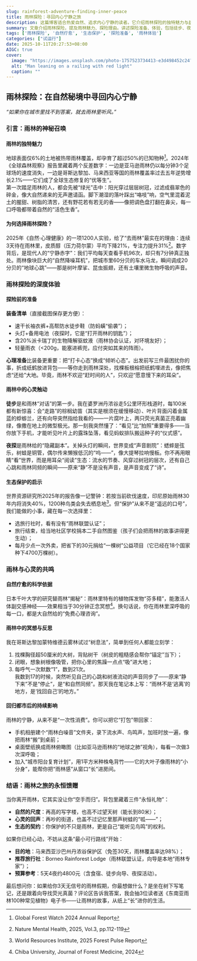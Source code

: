 ```yaml
---
slug: rainforest-adventure-finding-inner-peace
title: 雨林探险：寻回内心宁静之旅
description: 这篇博客适合热爱自然、追求内心宁静的读者。它介绍雨林探险的独特魅力与益处，涵盖探险前准备、深度体验，强调生态保护的重要性。揭示自然疗愈的科学依据，还提供回归都市后延续雨林宁静的方法，给出可行路线，助你开启心灵之旅。
summary: 文章介绍雨林探险，提及雨林魅力、探险理由。讲述探险准备、体验，包括徒步、夜探，强调生态保护。还阐述自然疗愈，如冥想反思、回归都市影响。最后给出路线建议，邀请读者分享雨林假期想法。
tags: ['雨林探险', '自然疗愈', '生态保护', '探险准备', '雨林体验']
categories: ["试运行"]
date: 2025-10-11T20:27:53+08:00
AIGC: true
cover:
  image: "https://images.unsplash.com/photo-1757523734413-e3d498452c24?crop=entropy&cs=tinysrgb&fit=max&fm=jpg&ixid=M3w4MTEzODh8MHwxfHJhbmRvbXx8fHx8fHx8fDE3NjAxODU1NDJ8&ixlib=rb-4.1.0&q=80&w=1080"
  alt: "Man leaning on a railing with red light"
  caption: ""
---
```

## 雨林探险：在自然秘境中寻回内心宁静  
*“如果你在城市里找不到答案，就去雨林里听风。”*  


### 引言：雨林的神秘召唤  
#### 雨林的独特魅力  
地球表面仅6%的土地被热带雨林覆盖，却孕育了超过50%的已知物种[^1]。2024年《全球森林观察》报告里藏着两个反差数字：一边是亚马逊雨林仍以每分钟3个足球场的速度消失，一边是哥斯达黎加、马来西亚等国的雨林覆盖率过去五年逆势增长2.1%——它们成了全球生态修复的“优等生”。  
第一次踏足雨林的人，都会先被“绿光”击中：阳光穿过层层树冠，过滤成翡翠色的碎金，像大自然递来的无声邀请函。脚下潮湿的落叶踩出“咯吱”响，空气里混着泥土的腥甜、树脂的清苦，还有野花若有若无的香——像把调色盘打翻在鼻尖，每一口呼吸都带着自然的“活色生香”。  

#### 为何选择雨林探险？  
2025年《自然·心理健康》的一项1200人实验，给了“去雨林”最实在的理由：连续3天待在雨林里，皮质醇（压力荷尔蒙）平均下降21%，专注力提升31%[^2]。数字背后，是现代人的“宁静赤字”：我们平均每天查看手机96次，却只有7分钟真正独处。雨林像块巨大的“自然降噪耳机”，把城市里60分贝的车水马龙，瞬间调成20分贝的“地球心跳”——那是树叶摩挲、昆虫振翅，还有土壤里微生物呼吸的声音。  


### 雨林探险的深度体验  
#### 探险前的准备  
**装备清单**（直接截图保存更方便）：  
- 速干长袖衣裤+高帮防水徒步鞋（防蚂蟥“偷袭”）；  
- 头灯+备用电池（夜探时，它是“打开雨林的钥匙”）；  
- 含20%派卡瑞丁的生物降解驱蚊液（雨林协会认证，对环境友好）；  
- 轻量雨衣（<200g，能塞进裤兜，应付突如其来的阵雨）。  

**心理准备**比装备更重要：把“打卡心态”换成“倾听心态”。出发前写三件最困扰你的事，折成纸鹤放进背包——等你走到雨林深处，找棵板根榕把纸鹤埋进去，像把焦虑“还给”大地。毕竟，雨林不欢迎“赶时间的人”，只欢迎“愿意慢下来的耳朵”。  

#### 雨林中的心灵触动  
**徒步**是和雨林“对话”的第一步。我在婆罗洲丹浓谷走5公里环形栈道时，每100米都有新惊喜：会“走路”的棕榈幼苗（其实是根须在缓慢移动）、叶片背面闪着金属蓝的蜉蝣兰，还有向导突然指给我看的——一片腐叶上，两只荧光真菌正亮着幽绿，像撒在地上的微型极光。那一刻我突然懂了：“看见”比“拍照”重要得多——当你放下手机，才能听见叶片上的露珠坠落，看见蚂蚁排队搬运种子的“仪式感”。  

**夜探**是雨林给的“隐藏副本”。关掉头灯的瞬间，世界变成“声音剧院”：蟋蟀是弦乐，树蛙是铜管，偶尔传来懒猴低沉的“呜——”，像大提琴拉响慢板。你不再用眼睛“看”世界，而是用耳朵“阅读”生态：流水的节奏、风穿过树冠的层次，还有自己心跳和雨林同频的瞬间——原来“静”不是没有声音，是声音变成了“诗”。  

#### 生态保护的启示  
世界资源研究所2025年的报告像一记警钟：若按当前砍伐速度，印尼原始雨林30年内将消失40%，1200种鸟类会失去栖息地[^3]。但“保护”从来不是“遥远的口号”，我们能做的小事，藏在每一次选择里：  
- 选旅行社时，看有没有“雨林联盟认证”；  
- 旅行结束，给当地社区学校捐本二手自然图鉴（孩子们会把雨林的故事讲得更生动）；  
- 每月少点一次外卖，把省下的30元捐给“一棵树”公益项目（它已经在18个国家种下4700万棵树）。  


### 雨林与心灵的共鸣  
#### 自然疗愈的科学依据  
日本千叶大学的研究替雨林“揭秘”：雨林里特有的植物挥发物“芬多精”，能激活人体副交感神经——效果相当于30分钟正念冥想[^4]。换句话说，你在雨林里深呼吸的每一口，都是大自然给的“免费心理咨询”。  

#### 雨林中的冥想与反思  
我在哥斯达黎加蒙特维德云雾林试过“树息法”，简单到任何人都能立刻学：  
1. 找棵胸径超50厘米的大树，背贴树干（树皮的粗糙感会帮你“锚定”当下）；  
2. 闭眼，想象树根像吸管，把你心里的焦躁一点点“吸”进大地；  
3. 每呼气一次默数“1”，数到21次。  
我数到17的时候，突然听见自己的心跳和树液流动的声音同步了——原来“静下来”不是“停止”，是“和自然同频”。那天我在笔记本上写：“雨林不是‘逃离’的地方，是‘找回自己’的地方。”  

#### 回归都市后的持续影响  
雨林的宁静，从来不是“一次性消费”。你可以把它“打包”带回家：  
- 手机相册建个“雨林白噪音”文件夹，录下流水声、鸟鸣声，加班时放一遍，像把雨林“搬”到桌前；  
- 桌面壁纸换成雨林俯瞰图（比如亚马逊雨林的“地球之肺”视角），每看一次做3次深呼吸；  
- 加入“城市阳台复育计划”，用1平方米种株龟背竹——它的大叶子像雨林的“小分身”，能帮你把“雨林感”从窗口“长”进房间。  


### 结语：雨林之旅的永恒馈赠  
当你离开雨林，它其实没让你“空手而归”。背包里藏着三件“永恒礼物”：  
- **自然的尺度**：再高的写字楼，也高不过望天树（能长到80米）；  
- **心灵的回声**：再吵的街道，也盖不过记忆里那声树蛙的“呱——”；  
- **生态的契约**：你保护的不只是雨林，更是自己“能听见鸟鸣”的权利。  

如果你已经心动，不妨从这条“最小可行路线”开始：  
- **目的地**：马来西亚沙巴州丹浓谷保护区（免签30天，雨林覆盖率达98%）；  
- **推荐旅行社**：Borneo Rainforest Lodge（雨林联盟认证，向导是本地“雨林专家”）；  
- **预算参考**：5天4夜约4800元（含食宿、徒步向导、夜探活动）。  


最后想问你：如果给你3天无信号的雨林假期，你最想做什么？是坐在树下写笔记，还是跟着向导找荧光真菌？评论区告诉我答案，我会抽3位读者送《东南亚雨林100种常见植物》电子书——让雨林的故事，从纸上“长”进你的生活。  


[^1]: Global Forest Watch 2024 Annual Report  
[^2]: Nature Mental Health, 2025, Vol.3, pp.112-119  
[^3]: World Resources Institute, 2025 Forest Pulse Report  
[^4]: Chiba University, Journal of Forest Medicine, 2024
    